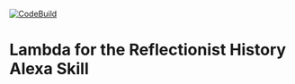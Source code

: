 [![CodeBuild](https://codebuild.us-east-1.amazonaws.com/badges?uuid=eyJlbmNyeXB0ZWREYXRhIjoiS1NqVFBnRFR6VjZraHVhL01UYUdWOFNqbEFIVHhveTdXYmdLYnIvQ0ZadUNFZHA0dU5NR211RHkrS2NZZEtEM1BjS3VLNk50cm1SWWtVYkZQTGFpb2FNPSIsIml2UGFyYW1ldGVyU3BlYyI6IkRScEFKQkFsdGRBZFh6SVoiLCJtYXRlcmlhbFNldFNlcmlhbCI6MX0%3D&branch=master)](https://codebuild.us-east-1.amazonaws.com/badges?uuid=eyJlbmNyeXB0ZWREYXRhIjoiS1NqVFBnRFR6VjZraHVhL01UYUdWOFNqbEFIVHhveTdXYmdLYnIvQ0ZadUNFZHA0dU5NR211RHkrS2NZZEtEM1BjS3VLNk50cm1SWWtVYkZQTGFpb2FNPSIsIml2UGFyYW1ldGVyU3BlYyI6IkRScEFKQkFsdGRBZFh6SVoiLCJtYXRlcmlhbFNldFNlcmlhbCI6MX0%3D&branch=master)

# Lambda for the Reflectionist History Alexa Skill